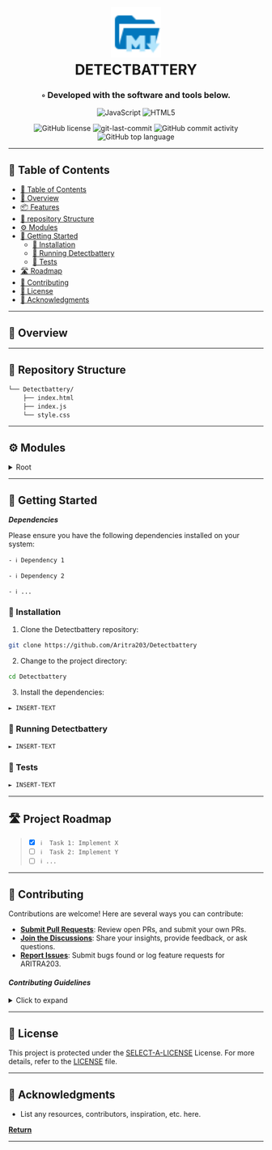 <div align="center">
<h1 align="center">
<img src="https://raw.githubusercontent.com/PKief/vscode-material-icon-theme/ec559a9f6bfd399b82bb44393651661b08aaf7ba/icons/folder-markdown-open.svg" width="100" />
<br>DETECTBATTERY</h1>
<h3>◦ Developed with the software and tools below.</h3>

<p align="center">
<img src="https://img.shields.io/badge/JavaScript-F7DF1E.svg?style=flat&logo=JavaScript&logoColor=black" alt="JavaScript" />
<img src="https://img.shields.io/badge/HTML5-E34F26.svg?style=flat&logo=HTML5&logoColor=white" alt="HTML5" />
</p>
<img src="https://img.shields.io/github/license/Aritra203/Detectbattery?style=flat&color=5D6D7E" alt="GitHub license" />
<img src="https://img.shields.io/github/last-commit/Aritra203/Detectbattery?style=flat&color=5D6D7E" alt="git-last-commit" />
<img src="https://img.shields.io/github/commit-activity/m/Aritra203/Detectbattery?style=flat&color=5D6D7E" alt="GitHub commit activity" />
<img src="https://img.shields.io/github/languages/top/Aritra203/Detectbattery?style=flat&color=5D6D7E" alt="GitHub top language" />
</div>

---

## 📖 Table of Contents
- [📖 Table of Contents](#-table-of-contents)
- [📍 Overview](#-overview)
- [📦 Features](#-features)
- [📂 repository Structure](#-repository-structure)
- [⚙️ Modules](#modules)
- [🚀 Getting Started](#-getting-started)
    - [🔧 Installation](#-installation)
    - [🤖 Running Detectbattery](#-running-Detectbattery)
    - [🧪 Tests](#-tests)
- [🛣 Roadmap](#-roadmap)
- [🤝 Contributing](#-contributing)
- [📄 License](#-license)
- [👏 Acknowledgments](#-acknowledgments)

---


## 📍 Overview



---

## 📂 Repository Structure

```sh
└── Detectbattery/
    ├── index.html
    ├── index.js
    └── style.css

```

---


## ⚙️ Modules

<details closed><summary>Root</summary>

| File                                                                          | Summary                   |
| ---                                                                           | ---                       |
| [index.html](https://github.com/Aritra203/Detectbattery/blob/main/index.html) | HTTPStatus Exception: 401 |
| [index.js](https://github.com/Aritra203/Detectbattery/blob/main/index.js)     | HTTPStatus Exception: 401 |
| [style.css](https://github.com/Aritra203/Detectbattery/blob/main/style.css)   | HTTPStatus Exception: 401 |

</details>

---

## 🚀 Getting Started

***Dependencies***

Please ensure you have the following dependencies installed on your system:

`- ℹ️ Dependency 1`

`- ℹ️ Dependency 2`

`- ℹ️ ...`

### 🔧 Installation

1. Clone the Detectbattery repository:
```sh
git clone https://github.com/Aritra203/Detectbattery
```

2. Change to the project directory:
```sh
cd Detectbattery
```

3. Install the dependencies:
```sh
► INSERT-TEXT
```

### 🤖 Running Detectbattery

```sh
► INSERT-TEXT
```

### 🧪 Tests
```sh
► INSERT-TEXT
```

---


## 🛣 Project Roadmap

> - [X] `ℹ️  Task 1: Implement X`
> - [ ] `ℹ️  Task 2: Implement Y`
> - [ ] `ℹ️ ...`


---

## 🤝 Contributing

Contributions are welcome! Here are several ways you can contribute:

- **[Submit Pull Requests](https://github.com/Aritra203/Detectbattery/blob/main/CONTRIBUTING.md)**: Review open PRs, and submit your own PRs.
- **[Join the Discussions](https://github.com/Aritra203/Detectbattery/discussions)**: Share your insights, provide feedback, or ask questions.
- **[Report Issues](https://github.com/Aritra203/Detectbattery/issues)**: Submit bugs found or log feature requests for ARITRA203.

#### *Contributing Guidelines*

<details closed>
<summary>Click to expand</summary>

1. **Fork the Repository**: Start by forking the project repository to your GitHub account.
2. **Clone Locally**: Clone the forked repository to your local machine using a Git client.
   ```sh
   git clone <your-forked-repo-url>
   ```
3. **Create a New Branch**: Always work on a new branch, giving it a descriptive name.
   ```sh
   git checkout -b new-feature-x
   ```
4. **Make Your Changes**: Develop and test your changes locally.
5. **Commit Your Changes**: Commit with a clear and concise message describing your updates.
   ```sh
   git commit -m 'Implemented new feature x.'
   ```
6. **Push to GitHub**: Push the changes to your forked repository.
   ```sh
   git push origin new-feature-x
   ```
7. **Submit a Pull Request**: Create a PR against the original project repository. Clearly describe the changes and their motivations.

Once your PR is reviewed and approved, it will be merged into the main branch.

</details>

---

## 📄 License


This project is protected under the [SELECT-A-LICENSE](https://choosealicense.com/licenses) License. For more details, refer to the [LICENSE](https://choosealicense.com/licenses/) file.

---

## 👏 Acknowledgments

- List any resources, contributors, inspiration, etc. here.

[**Return**](#Top)

---
